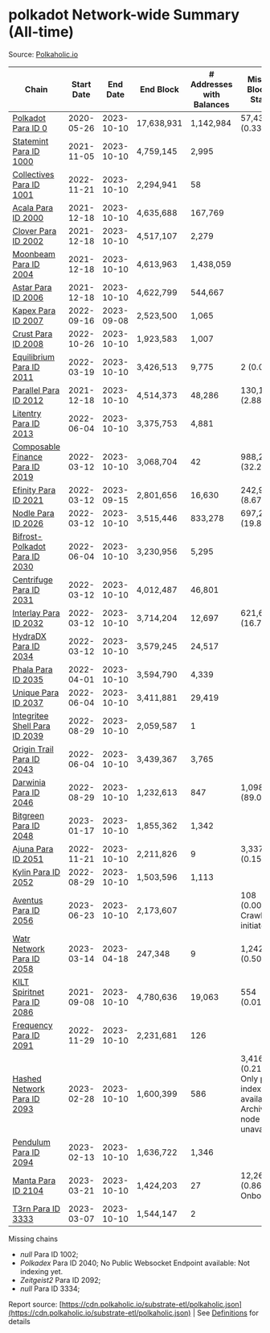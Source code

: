 # polkadot Network-wide Summary (All-time)

Source: [Polkaholic.io](https://polkaholic.io)


| Chain            | Start Date | End Date | End Block | # Addresses with Balances | Missing Blocks / Status |
| ---------------- | ---------- | ---------| --------- | ------------------------- | ----------------------- |
| [Polkadot Para ID 0](/polkadot/0-polkadot) | 2020-05-26 | 2023-10-10 | 17,638,931 |  1,142,984 | 57,431 (0.33%)  |
| [Statemint Para ID 1000](/polkadot/1000-statemint) | 2021-11-05 | 2023-10-10 | 4,759,145 |  2,995 |    |
| [Collectives Para ID 1001](/polkadot/1001-collectives) | 2022-11-21 | 2023-10-10 | 2,294,941 |  58 |    |
| [Acala Para ID 2000](/polkadot/2000-acala) | 2021-12-18 | 2023-10-10 | 4,635,688 |  167,769 |    |
| [Clover Para ID 2002](/polkadot/2002-clover) | 2021-12-18 | 2023-10-10 | 4,517,107 |  2,279 |    |
| [Moonbeam Para ID 2004](/polkadot/2004-moonbeam) | 2021-12-18 | 2023-10-10 | 4,613,963 |  1,438,059 |    |
| [Astar Para ID 2006](/polkadot/2006-astar) | 2021-12-18 | 2023-10-10 | 4,622,799 |  544,667 |    |
| [Kapex Para ID 2007](/polkadot/2007-kapex) | 2022-09-16 | 2023-09-08 | 2,523,500 |  1,065 |    |
| [Crust Para ID 2008](/polkadot/2008-crust) | 2022-10-26 | 2023-10-10 | 1,923,583 |  1,007 |    |
| [Equilibrium Para ID 2011](/polkadot/2011-equilibrium) | 2022-03-19 | 2023-10-10 | 3,426,513 |  9,775 | 2 (0.00%)  |
| [Parallel Para ID 2012](/polkadot/2012-parallel) | 2021-12-18 | 2023-10-10 | 4,514,373 |  48,286 | 130,166 (2.88%)  |
| [Litentry Para ID 2013](/polkadot/2013-litentry) | 2022-06-04 | 2023-10-10 | 3,375,753 |  4,881 |    |
| [Composable Finance Para ID 2019](/polkadot/2019-composable) | 2022-03-12 | 2023-10-10 | 3,068,704 |  42 | 988,228 (32.20%)  |
| [Efinity Para ID 2021](/polkadot/2021-efinity) | 2022-03-12 | 2023-09-15 | 2,801,656 |  16,630 | 242,949 (8.67%)  |
| [Nodle Para ID 2026](/polkadot/2026-nodle) | 2022-03-12 | 2023-10-10 | 3,515,446 |  833,278 | 697,249 (19.83%)  |
| [Bifrost-Polkadot Para ID 2030](/polkadot/2030-bifrost-dot) | 2022-06-04 | 2023-10-10 | 3,230,956 |  5,295 |    |
| [Centrifuge Para ID 2031](/polkadot/2031-centrifuge) | 2022-03-12 | 2023-10-10 | 4,012,487 |  46,801 |    |
| [Interlay Para ID 2032](/polkadot/2032-interlay) | 2022-03-12 | 2023-10-10 | 3,714,204 |  12,697 | 621,626 (16.74%)  |
| [HydraDX Para ID 2034](/polkadot/2034-hydradx) | 2022-03-12 | 2023-10-10 | 3,579,245 |  24,517 |    |
| [Phala Para ID 2035](/polkadot/2035-phala) | 2022-04-01 | 2023-10-10 | 3,594,790 |  4,339 |    |
| [Unique Para ID 2037](/polkadot/2037-unique) | 2022-06-04 | 2023-10-10 | 3,411,881 |  29,419 |    |
| [Integritee Shell Para ID 2039](/polkadot/2039-integritee-shell) | 2022-08-29 | 2023-10-10 | 2,059,587 |  1 |    |
| [Origin Trail Para ID 2043](/polkadot/2043-origintrail) | 2022-06-04 | 2023-10-10 | 3,439,367 |  3,765 |    |
| [Darwinia Para ID 2046](/polkadot/2046-darwinia) | 2022-08-29 | 2023-10-10 | 1,232,613 |  847 | 1,098,047 (89.08%)  |
| [Bitgreen Para ID 2048](/polkadot/2048-bitgreen) | 2023-01-17 | 2023-10-10 | 1,855,362 |  1,342 |    |
| [Ajuna Para ID 2051](/polkadot/2051-ajuna) | 2022-11-21 | 2023-10-10 | 2,211,826 |  9 | 3,337 (0.15%)  |
| [Kylin Para ID 2052](/polkadot/2052-kylin) | 2022-08-29 | 2023-10-10 | 1,503,596 |  1,113 |    |
| [Aventus Para ID 2056](/polkadot/2056-aventus) | 2023-06-23 | 2023-10-10 | 2,173,607 |   | 108 (0.00%) Crawling initiated |
| [Watr Network Para ID 2058](/polkadot/2058-watr) | 2023-03-14 | 2023-04-18 | 247,348 |  9 | 1,242 (0.50%)  |
| [KILT Spiritnet Para ID 2086](/polkadot/2086-kilt) | 2021-09-08 | 2023-10-10 | 4,780,636 |  19,063 | 554 (0.01%)  |
| [Frequency Para ID 2091](/polkadot/2091-frequency) | 2022-11-29 | 2023-10-10 | 2,231,681 |  126 |    |
| [Hashed Network Para ID 2093](/polkadot/2093-hashed) | 2023-02-28 | 2023-10-10 | 1,600,399 |  586 | 3,416 (0.21%) Only partial index available: Archive node unavailable |
| [Pendulum Para ID 2094](/polkadot/2094-pendulum) | 2023-02-13 | 2023-10-10 | 1,636,722 |  1,346 |    |
| [Manta Para ID 2104](/polkadot/2104-manta) | 2023-03-21 | 2023-10-10 | 1,424,203 |  27 | 12,262 (0.86%) Onboarding |
| [T3rn Para ID 3333](/polkadot/3333-t3rn) | 2023-03-07 | 2023-10-10 | 1,544,147 |  2 |    |

Missing chains


* *null* Para ID 1002; 
* *Polkadex* Para ID 2040; No Public Websocket Endpoint available: Not indexing yet.
* *Zeitgeist2* Para ID 2092; 
* *null* Para ID 3334; 

Report source: [https://cdn.polkaholic.io/substrate-etl/polkaholic.json](https://cdn.polkaholic.io/substrate-etl/polkaholic.json) | See [Definitions](/DEFINITIONS.md) for details
